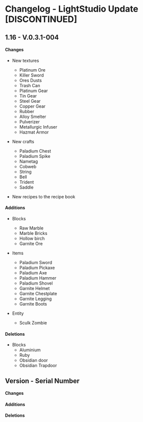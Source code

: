 # Changelog - LightStudio Update [DISCONTINUED]
## 1.16 - V.0.3.1-004

#### Changes

   - New textures
      - Platinum Ore
      - Killer Sword
      - Ores Dusts
      - Trash Can
      - Platinum Gear
      - Tin Gear
      - Steel Gear
      - Copper Gear
      - Rubber
      - Alloy Smelter
      - Pulverizer
      - Metallurgic Infuser
      - Hazmat Armor

   - New crafts  
      - Paladium Chest
      - Paladium Spike
      - Nametag
      - Cobweb
      - String
      - Bell
      - Trident
      - Saddle
     
   - New recipes to the recipe book

#### Additions

   - Blocks
      - Raw Marble  
      - Marble Bricks
      - Hollow birch
      - Garnite Ore
      
   - Items
      - Paladium Sword  
      - Paladium Pickaxe
      - Paladium Axe
      - Paladium Hammer
      - Paladium Shovel
      - Garnite Helmet
      - Garnite Chestplate
      - Garnite Legging
      - Garnite Boots

   - Entity
      - Sculk Zombie
      
#### Deletions

   - Blocks
      - Aluminium  
      - Ruby
      - Obsidian door
      - Obsidian Trapdoor

## Version -  Serial Number

#### Changes

#### Additions

#### Deletions









